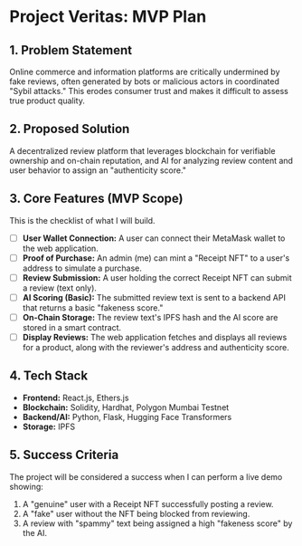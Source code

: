 # Project Veritas: MVP Plan

## 1. Problem Statement
Online commerce and information platforms are critically undermined by fake reviews, often generated by bots or malicious actors in coordinated "Sybil attacks." This erodes consumer trust and makes it difficult to assess true product quality.

## 2. Proposed Solution
A decentralized review platform that leverages blockchain for verifiable ownership and on-chain reputation, and AI for analyzing review content and user behavior to assign an "authenticity score."

## 3. Core Features (MVP Scope)
This is the checklist of what I will build.

- [ ] **User Wallet Connection:** A user can connect their MetaMask wallet to the web application.
- [ ] **Proof of Purchase:** An admin (me) can mint a "Receipt NFT" to a user's address to simulate a purchase.
- [ ] **Review Submission:** A user holding the correct Receipt NFT can submit a review (text only).
- [ ] **AI Scoring (Basic):** The submitted review text is sent to a backend API that returns a basic "fakeness score."
- [ ] **On-Chain Storage:** The review text's IPFS hash and the AI score are stored in a smart contract.
- [ ] **Display Reviews:** The web application fetches and displays all reviews for a product, along with the reviewer's address and authenticity score.

## 4. Tech Stack
- **Frontend:** React.js, Ethers.js
- **Blockchain:** Solidity, Hardhat, Polygon Mumbai Testnet
- **Backend/AI:** Python, Flask, Hugging Face Transformers
- **Storage:** IPFS

## 5. Success Criteria
The project will be considered a success when I can perform a live demo showing:
1. A "genuine" user with a Receipt NFT successfully posting a review.
2. A "fake" user without the NFT being blocked from reviewing.
3. A review with "spammy" text being assigned a high "fakeness score" by the AI.